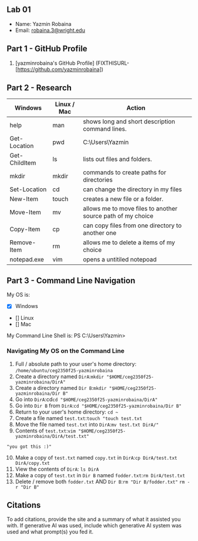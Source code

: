 ## Lab 01

- Name: Yazmin Robaina
- Email: robaina.3@wright.edu

## Part 1 - GitHub Profile

1. [yazminrobaina's GitHub Profile] (FIXTHISURL-[https://github.com/yazminrobaina])

## Part 2 - Research

| Windows      | Linux / Mac | Action                                                 |
| ---          | ---         | ---                                                    |
| help         | man         |  shows long and short description command lines.       |
| Get-Location | pwd         |  C:\Users\Yazmin                                       |
| Get-ChildItem| ls          |  lists out files and folders.                          |
| mkdir        | mkdir       |  commands to create paths for directories              |
| Set-Location | cd          |  can change the directory in my files                  |
| New-Item     | touch       |  creates a new file or a folder.                       |
| Move-Item    | mv          | allows me to move files to another source path of my choice                                                  |
| Copy-Item    | cp          | can copy files from one directory to another one                                                       |
| Remove-Item  | rm          |  allows me to delete a items of my choice                                                     |
| notepad.exe  | vim         |   opens a untitiled notepoad                                                     |  

## Part 3 - Command Line Navigation

My OS is:
- [x] Windows
- [] Linux
- [] Mac

My Command Line Shell is: PS C:\Users\Yazmin>

### Navigating My OS on the Command Line

1. Full / absolute path to your user's home directory: `/home/ubuntu/ceg2350f25-yazminrobaina`
2. Create a directory named `DirA`:`mkdir "$HOME/ceg2350f25-yazminrobaina/DirA"`
3. Create a directory named `Dir B`:`mkdir "$HOME/ceg2350f25-yazminrobaina/Dir B"`
4. Go into `DirA`:cd`cd "$HOME/ceg2350f25-yazminrobaina/DirA"`
5. Go into `Dir B` from `DirA`:`cd "$HOME/ceg2350f25-yazminrobaina/Dir B"`
6. Return to your user's home directory: `cd ~`
7. Create a file named `test.txt`:`touch "touch test.txt`
8. Move the file named `test.txt` into `DirA`:`mv test.txt DirA/"`
9. Contents of `test.txt`:`vim "$HOME/ceg2350f25-yazminrobaina/DirA/test.txt"`
```
"you got this :)"

```
10. Make a copy of `test.txt` named `copy.txt` in `DirA`:`cp DirA/test.txt DirA/copy.txt`
11. View the contents of `DirA`: `ls DirA`
12. Make a copy of `test.txt` in `Dir B` named `fodder.txt`:`rm DirA/test.txt`
13. Delete / remove both `fodder.txt` AND `Dir B`:`rm "Dir B/fodder.txt"` `rm -r "Dir B"`

## Citations
To add citations, provide the site and a summary of what it assisted you with.  If generative AI was used, include which generative AI system was used and what prompt(s) you fed it.
  
  
